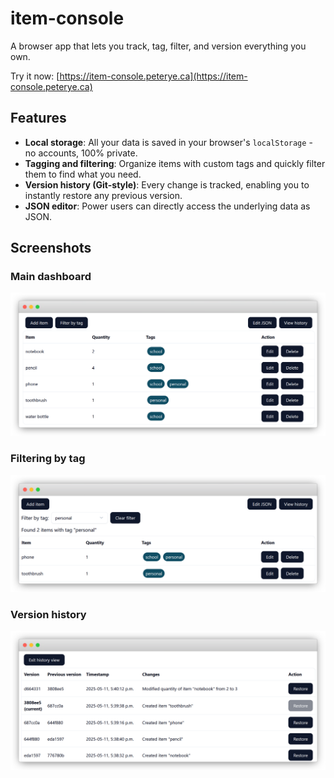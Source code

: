 # item-console

A browser app that lets you track, tag, filter, and version everything you own.

Try it now: [https://item-console.peterye.ca](https://item-console.peterye.ca)

## Features

- **Local storage**: All your data is saved in your browser's `localStorage` - no accounts, 100% private.
- **Tagging and filtering**: Organize items with custom tags and quickly filter them to find what you need.
- **Version history (Git-style)**: Every change is tracked, enabling you to instantly restore any previous version.
- **JSON editor**: Power users can directly access the underlying data as JSON.

## Screenshots

### Main dashboard

![screenshot of main dashboard](screenshots/main.png)

### Filtering by tag

![screenshot of filter mode](screenshots/filtering.png)

### Version history

![screenshot of version history page](screenshots/version_history.png)
